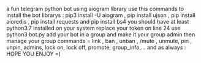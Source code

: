 a fun telegram python bot using aiogram library
use this commands to install the bot librarys : pip3 install -U aiogram , pip install ujson , pip install aioredis , pip install requests and pip install bs4 
you should have at least python3.7 installed on your system
replace your token on line 24
use python3 bot.py
add your bot in a group and make it your group admin then manage your group 
commands = 
    link , ban , unban , /mute , unmute, pin , unpin, admins, lock on, lock off, promote, group_info,...
and as always :
              HOPE YOU ENJOY =)
# 
